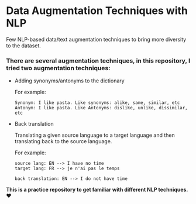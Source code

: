 # Data Augmentation Techniques with NLP
Few NLP-based data/text augmentation techniques to bring more diversity to the dataset.

### There are several augmentation techniques, in this repository, I tried two augmentation techniques:

- Adding synonyms/antonyms to the dictionary
  
  For example:
  ```
  Synonym: I like pasta. Like synonyms: alike, same, similar, etc
  Antonym: I like pasta. Like Antonyms: dislike, unlike, dissimilar, etc
  ```
- Back translation

   Translating a given source language to a target language and then translating back to the source language.

   For example:
   ```
   source lang: EN --> I have no time
   target lang: FR --> je n'ai pas le temps

   back translation: EN --> I do not have time             
  ```
  
 **This is a practice repository to get familiar with different NLP techniques. ❤️**
